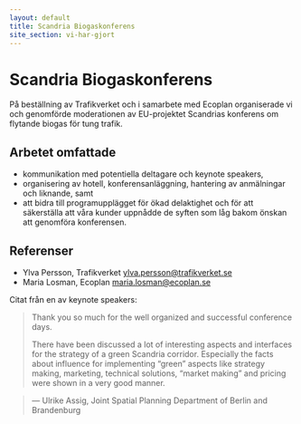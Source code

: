 ```yaml
---
layout: default
title: Scandria Biogaskonferens
site_section: vi-har-gjort
---
```


# Scandria Biogaskonferens

På beställning av Trafikverket och i samarbete med Ecoplan organiserade vi och genomförde moderationen av EU-projektet Scandrias konferens om flytande biogas för tung trafik. 

## Arbetet omfattade

* kommunikation med potentiella deltagare och keynote speakers, 
* organisering av hotell, konferensanläggning, hantering av anmälningar och liknande, samt 
* att bidra till programupplägget för ökad delaktighet och för att säkerställa att våra kunder uppnådde de syften som låg bakom önskan att genomföra konferensen. 

## Referenser

* Ylva Persson, Trafikverket <ylva.persson@trafikverket.se>	
* Maria Losman, Ecoplan <maria.losman@ecoplan.se>	 

Citat från en av keynote speakers:
>Thank you so much for the well organized and successful conference days.
> 
>There have been discussed a lot of interesting aspects and interfaces for the strategy of a green Scandria corridor. Especially the facts about influence for implementing “green” aspects like strategy making, marketing, technical solutions, “market making” and pricing were shown in a very good manner.

>— Ulrike Assig, Joint Spatial Planning Department of Berlin and Brandenburg


